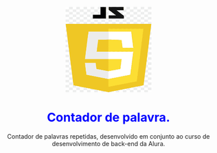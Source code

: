<p align="center">
  <img src="javascript-logo.png" alt="JavaScript Logo" width="200" height="200">
</p>

<h1 align="center">
  <span style="color:blue">Contador de palavra.</span>
</h1>

<p align="center">
  Contador de palavras repetidas, desenvolvido em conjunto ao curso de desenvolvimento de back-end da Alura.
</p>
